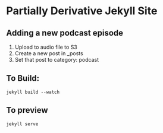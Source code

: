 # Partially Derivative Jekyll Site

## Adding a new podcast episode

1. Upload to audio file to S3
2. Create a new post in \_posts
3. Set that post to category: podcast

## To Build:

```jekyll build --watch```

## To preview

```jekyll serve```
